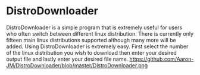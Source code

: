 # DistroDownloader
DistroDownloader is a simple program that is extremely useful for users who often switch between different linux distribution. There is currently only fifteen main linux distributions supported although many more will be added. Using DistroDownloader is extremely easy. First select the number of the linux distribution you wish to download then enter your desired output file and lastly enter your desired file name.
https://github.com/Aaron-JM/DistroDownloader/blob/master/DistroDownloader.png

